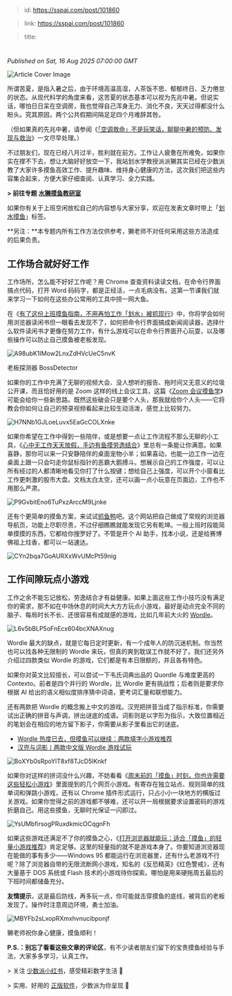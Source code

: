 > id: https://sspai.com/post/101860

> link: https://sspai.com/post/101860

> title: 

# 
_Published on Sat, 16 Aug 2025 07:00:00 GMT_

![Article Cover Image](https://cdnfile.sspai.com/2025/8/18/article/e0c60051-a62f-cb9d-93eb-3a9732e22f2f.png)  

所谓苦夏，是指入暑之后，由于环境高温高湿，人茶饭不思、郁郁终日、乏力倦怠的状态。从现代科学的角度来看，这苦夏的状态基本可以视为先兆中暑。但说实话，哪怕日日呆在空调房，我也觉得自己浑身无力、消化不良，天天过得都没什么盼头。究其原因，两个公共假期间隔足足四个月难辞其咎。

（但如果真的先兆中暑，请参阅《[「空调救命」不是玩笑话，聊聊中暑的预防、发现与救治](https://sspai.com/post/74761)》一文尽早处理。）

不过朋友们，现在已经八月过半，胜利就在前方。工作让人疲惫在所难免，如果你实在撑不下去，想让大脑好好放空一下，我站划水学教授派派獭其实已经在少数派教了大家许多摸鱼高效工作、提升趣味、维持身心健康的方法，这次我们把这些内容集合起来，方便大家仔细查阅、认真学习、全力实践。

**\> 前往专题** [**水獭摸鱼教研室**](https://sspai.com/topic/459)

如果你有关于上班空闲放松自己的内容想与大家分享，欢迎在发表文章时带上「[划水摸鱼](https://sspai.com/tag/%E5%88%92%E6%B0%B4%E6%91%B8%E9%B1%BC)」标签。

**另注：**本专题内所有工作方法仅供参考，獭老师不对任何采用这些方法造成的后果负责。

工作场合就好好工作
---------

工作场所，怎么能不好好工作呢？用 Chrome 查查资料读读文档，在命令行界面搞点代码，打开 Word 码码字，都是正经活，一点毛病没有。这第一节课我们就来学习一下如何在这些办公常用的工具中捞一网大鱼。

在《[有了这份上班摸鱼指南，不用再怕工作「划水」被抓现行](https://sspai.com/post/47558)》中，你将学会如何用浏览器读闲书但一眼看去发现不了，如何把命令行界面搞成新闻阅读器，选择什么软件读闲书才更像在努力工作，有什么游戏可以在命令行界面开心玩耍，以及哪些操作可以防止自己摸鱼被老板发现。

![A98ubK1IMow2LnxZdHVcUeC5nvK](https://cdnfile.sspai.com/editor/u_/d2fip45b34t8407m0t7g.png?imageView2/2/w/1120/q/90/interlace/1/ignore-error/1/format/webp)

老板探测器 BossDetector

如果你的工作中充满了无聊的视频大会、没人想听的报告、拖时间又无意义的垃圾公开课，而且恰好用的是 Zoom 这样的线上会议工具，这篇《[Zoom 会议摸鱼学](https://sspai.com/post/71404)》可能会给你一些新思路。既然这些破会只是要个人头，那我就给你个人头——它将教会你如何让自己的预录视频看起来比较生动活泼，感觉上比较努力。

![H7NNb1GJLoeLuvx5EaGcCOLXnke](https://cdnfile.sspai.com/editor/u_/d2fip4lb34t8407m0t80.png?imageView2/2/w/1120/q/90/interlace/1/ignore-error/1/format/webp)

如果你希望在工作中得到一些陪伴，或是想要一点让工作流程不那么无聊的小工具，《[心中无工作天天放假，手边有鱼摸劳逸结合](https://sspai.com/post/91280)》里总有一条能让你满意。如果喜静，那你可以来一只安静陪伴的桌面宠物小羊；如果喜动，也能一边工作一边在桌面上跟一只会叼走你鼠标指针的恶霸大鹅搏斗。想展示自己的工作强度，可以让所有经过的人都清晰地看见你打了什么按键；想给自己上强度，可以开个小窗看比工作更刺激的股市大盘。文档太白太空，还可以画一点小玩意在页面边，工作也不用那么严肃。

![P9GvbitEno6TuPxzArccM9Ljnke](https://cdnfile.sspai.com/editor/u_/d2fip5db34t843n1suo0.gif)

还有个更简单的摸鱼方案，来试试[抓鱼鸭](https://sspai.com/post/72377)吧。这个网站把自己做成了常规的浏览器导航页，功能上尽职尽责，不过仔细瞧瞧就能发现它另有乾坤。一般上班时段能简单摸摸的东西，它都给你搜罗好了。不管是开个 AI 助手，找本小说，还是给赛博佛祖上炷香，都可以一站速达。

![CYn2bqa7GoAURXxWvUMcPt59nig](https://cdnfile.sspai.com/editor/u_/d2fip5lb34t85tdj6l30.jpeg?imageView2/2/w/1120/q/90/interlace/1/ignore-error/1/format/webp)

工作间隙玩点小游戏
---------

工作之余不能忘记放松，劳逸结合才有益健康。如果上面这些工作小技巧没有满足你的需求，那不如在中场休息的时间大大方方玩点小游戏，最好是动点完全不同的脑子、每局时长不长、还很容易有成就感的游戏，比如几年前大火的 [Wordle](https://sspai.com/post/70949)。

![L6v5bBLP5oFnEcx604bcXNAXnug](https://cdnfile.sspai.com/editor/u_/d2fip5tb34t85tdj6l3g.jpeg?imageView2/2/w/1120/q/90/interlace/1/ignore-error/1/format/webp)

Wordle 最大的缺点，就是它每日定时更新，有一个成年人的防沉迷机制。你当然也可以找各种无限制的 Wordle 来玩，但真的爽到耽误工作就不好了。我们还另外介绍过四款类似 Wordle 的游戏，它们都是有本日限额的，并且各有特色。

如果你对英文比较擅长，可以尝试一下韦氏词典出品的 Quordle 与难度更高的 Contexto。前者是四个并行的 Wordle，比 Wordle 更有挑战性；后者则是要求你根据 AI 给出的语义相似度排序猜中词语，更考词汇量和联想能力。

还有两款把 Wordle 的概念搬上中文的游戏。汉兜把拼音当成了指示标准，你需要试出正确的拼音与声调，拼出谜底的成语。词影则是以字形为指示，大致位置相近的笔划会在相应的地方留下影子，你需要从影子里看出它的谜底。

-   [Wordle 热度已去，但摸鱼可以继续：两款填字小游戏推荐](https://sspai.com/post/78897)
-   [汉兜与词影丨两款中文版 Wordle 游戏试玩](https://sspai.com/post/72765)

![BoXYb0sRpoYlT8xf8TJcD5lKnkf](https://cdnfile.sspai.com/editor/u_/d2fip65b34t85tdj6l40.jpeg?imageView2/2/w/1120/q/90/interlace/1/ignore-error/1/format/webp)

如果你对这样的拼词没什么兴趣，不妨看看《[周末前的「摸鱼」时刻，你也许需要这些轻松小游戏](https://sspai.com/post/82609)》里面提到的几个网页小游戏。有寄存在独立站点、规则简单的找单词和弹跳小游戏，还有以 Chrome 插件形式运行，只占小小一块地方的横版过关游戏。如果你觉得之前的游戏都不够难，还可以开一局根据要求设置密码的游戏折磨自己。用这些摸鱼，无聊时光保证一闪即过。

![YsUMbfirsogPRuxdkmicOCqgnFh](https://cdnfile.sspai.com/editor/u_/d2fip65b34t8463up9mg.gif)

如果这些游戏还满足不了你的摸鱼之心，《[打开浏览器就能玩：适合「摸鱼」的轻量小游戏推荐](https://sspai.com/post/66601)》肯定足够。这里的轻量指的就不是游戏本身了。你要知道浏览器现在能做的事有多少——Windows 95 都能运行在浏览器里，还有什么老游戏不行呢？除了浏览器自带的无限流断网小游戏，知名的《反恐精英》《红色警戒》，还有大量基于 DOS 系统或 Flash 技术的小游戏待你探索。哪怕是用来硬拖周五最后的下班时间都储备充分。

**友情提示**，这是最后防线，再多玩一点，你可能就击穿摸鱼的底线，被背后的老板发现了。操作时注意周边环境，勇士加油。

![MBYFb2sLxopRXmxhvnucibponjf](https://cdnfile.sspai.com/editor/u_/d2fip6db34t8463up9n0.png?imageView2/2/w/1120/q/90/interlace/1/ignore-error/1/format/webp)

獭老师祝你身心健康，摸鱼顺利！

**P.S.：**别忘了看看这些文章的**评论区**，有不少读者朋友们留下的宝贵摸鱼经验与手法，大家多多学习，认真工作。

\> 关注 [少数派小红书](https://www.xiaohongshu.com/user/profile/63f5d65d000000001001d8d4)，感受精彩数字生活 🍃

\> 实用、好用的 [正版软件](https://sspai.com/mall)，少数派为你呈现 🚀
